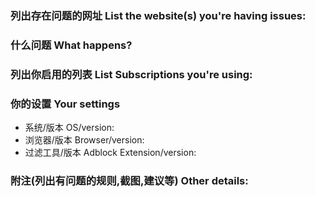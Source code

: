 ### 列出存在问题的网址 List the website(s) you're having issues:



### 什么问题 What happens?



### 列出你启用的列表 List Subscriptions you're using:



### 你的设置 Your settings

- 系统/版本 OS/version: 
- 浏览器/版本 Browser/version: 
- 过滤工具/版本 Adblock Extension/version: 

### 附注(列出有问题的规则,截图,建议等) Other details:


